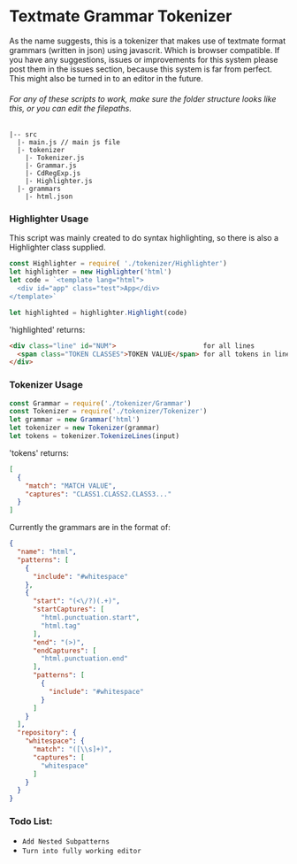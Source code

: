 # Textmate Grammar Tokenizer
As the name suggests, this is a tokenizer that makes use of textmate format grammars (written in json) using  javascrit. Which is browser compatible. If you have any suggestions, issues or improvements for this system please post them in the issues section, because this system is far from perfect.
This might also be turned in to an editor in the future.

###### For any of these scripts to work, make sure the folder structure looks like this, or you can edit the filepaths.
```
|-- src
  |- main.js // main js file
  |- tokenizer
    |- Tokenizer.js
    |- Grammar.js
    |- CdRegExp.js
    |- Highlighter.js
  |- grammars
    |- html.json
```

### Highlighter Usage
This script was mainly created to do syntax highlighting, so there is also a Highlighter class supplied.
```javascript
const Highlighter = require( './tokenizer/Highlighter')
let highlighter = new Highlighter('html')
let code = `<template lang="html">
  <div id="app" class="test">App</div>
</template>`

let highlighted = highlighter.Highlight(code)
```

'highlighted' returns:
```html
<div class="line" id="NUM">                      for all lines
  <span class="TOKEN CLASSES">TOKEN VALUE</span> for all tokens in line
</div>
```

### Tokenizer Usage
```javascript
const Grammar = require('./tokenizer/Grammar')
const Tokenizer = require('./tokenizer/Tokenizer')
let grammar = new Grammar('html')
let tokenizer = new Tokenizer(grammar)
let tokens = tokenizer.TokenizeLines(input)
```

'tokens' returns:
```json
[
  {
    "match": "MATCH VALUE",
    "captures": "CLASS1.CLASS2.CLASS3..."
  }
]
```

Currently the grammars are in the format of:
```json
{
  "name": "html",
  "patterns": [
    {
      "include": "#whitespace"
    },
    {
      "start": "(<\/?)(.+)",
      "startCaptures": [
        "html.punctuation.start",
        "html.tag"
      ],
      "end": "(>)",
      "endCaptures": [
        "html.punctuation.end"
      ],
      "patterns": [
        {
          "include": "#whitespace"
        }
      ]
    }
  ],
  "repository": {
    "whitespace": {
      "match": "([\\s]+)",
      "captures": [
        "whitespace"
      ]
    }
  }
}
```

### Todo List:
* `Add Nested Subpatterns`
* `Turn into fully working editor`
